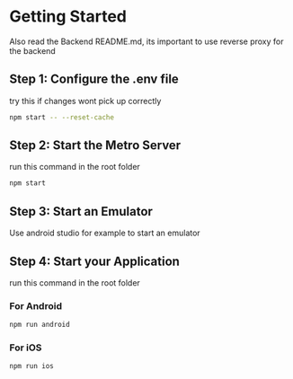 # Getting Started
Also read the Backend README.md, its important to use reverse proxy for the backend

## Step 1: Configure the .env file
try this if changes wont pick up correctly
```bash
npm start -- --reset-cache
```

## Step 2: Start the Metro Server
run this command in the root folder
```bash
npm start
```

## Step 3: Start an Emulator
Use android studio for example to start an emulator

## Step 4: Start your Application
run this command in the root folder
### For Android
```bash
npm run android
```
### For iOS
```bash
npm run ios
```
